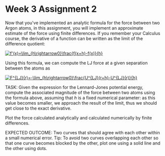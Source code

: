 # Week 3 Assignment 2

Now that you've implemented an analytic formula for the force between two Argon atoms, in this assignment, you will implement an approximate estimate of the force using finite differences. If you remember your Calculus course, the derivative of a function can be written as the limit of the difference quotient:

<a href="https://www.codecogs.com/eqnedit.php?latex=f'(x)=\lim_{h\rightarrow0}\frac{f(x&plus;h)-f(x)}{h}" target="_blank"><img src="https://latex.codecogs.com/gif.latex?f'(x)=\lim_{h\rightarrow0}\frac{f(x&plus;h)-f(x)}{h}" title="f'(x)=\lim_{h\rightarrow0}\frac{f(x+h)-f(x)}{h}" /></a>

Using this formula, we can compute the LJ force at a given separation between the atoms as 

<a href="https://www.codecogs.com/eqnedit.php?latex=F^{LJ}(r)=-\lim_{h\rightarrow0}\frac{U^{LJ}(r&plus;h)-U^{LJ}(r)}{h}" target="_blank"><img src="https://latex.codecogs.com/gif.latex?F^{LJ}(r)=-\lim_{h\rightarrow0}\frac{U^{LJ}(r&plus;h)-U^{LJ}(r)}{h}" title="F^{LJ}(r)=-\lim_{h\rightarrow0}\frac{U^{LJ}(r+h)-U^{LJ}(r)}{h}" /></a>

TASK: Given the expression for the Lennard-Jones potential energy, compute the associated magnitude of the force between two atoms using the formula above, assuming that *h* is a fixed numerical parameter: as this value becomes smaller, we approach the result of the limit, thus we should get close to the exact derivative.

Plot the force calculated analytically and calculated numerically by finite differences.

EXPECTED OUTCOME: Two curves that should agree with each other within a small numerical error. Tip: To avoid two curves overlapping each other so that one curve becomes blocked by the other, plot one using a solid line and the other using dots.